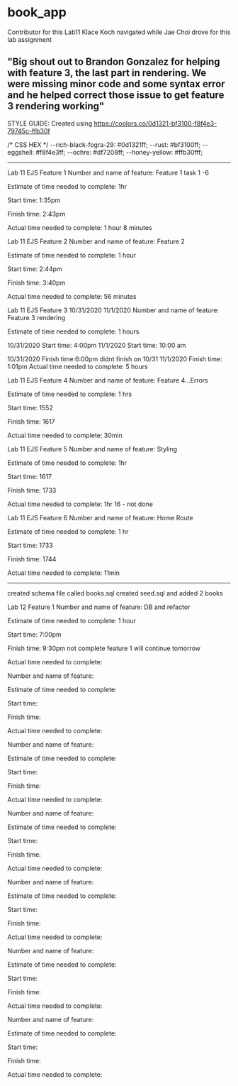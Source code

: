 # book_app

Contributor for this Lab11
Klace Koch navigated while Jae Choi drove for this lab assignment

"Big shout out to Brandon Gonzalez for helping with feature 3, the last part in rendering. We were missing minor code and some syntax error and he helped correct those issue to get feature 3 rendering working"
---------------------------------------
STYLE GUIDE:
Created using https://coolors.co/0d1321-bf3100-f8f4e3-79745c-ffb30f

/* CSS HEX */
--rich-black-fogra-29: #0d1321ff;
--rust: #bf3100ff;
--eggshell: #f8f4e3ff;
--ochre: #df7208ff;
--honey-yellow: #ffb30fff;

-----------------------------------------
Lab 11 EJS Feature 1
Number and name of feature: Feature 1 task 1 -6

Estimate of time needed to complete: 1hr

Start time: 1:35pm

Finish time: 2:43pm

Actual time needed to complete: 1 hour 8 minutes



Lab 11 EJS Feature 2
Number and name of feature: Feature 2

Estimate of time needed to complete: 1 hour

Start time: 2:44pm 

Finish time: 3:40pm

Actual time needed to complete:  56 minutes


Lab 11 EJS Feature 3
10/31/2020
11/1/2020
Number and name of feature: Feature 3 rendering

Estimate of time needed to complete: 1 hours

10/31/2020
Start time: 4:00pm
 11/1/2020
Start time: 10:00 am

10/31/2020
Finish time:6:00pm didnt finish on 10/31
11/1/2020 
Finish time: 1:01pm
Actual time needed to complete: 5 hours



Lab 11 EJS Feature 4
Number and name of feature: Feature 4...Errors

Estimate of time needed to complete: 1 hrs

Start time: 1552

Finish time: 1617

Actual time needed to complete:  30min



Lab 11 EJS Feature 5
Number and name of feature: Styling

Estimate of time needed to complete: 1hr

Start time: 1617

Finish time: 1733

Actual time needed to complete: 1hr 16 - not done



Lab 11 EJS Feature 6
Number and name of feature: Home Route

Estimate of time needed to complete: 1 hr

Start time: 1733

Finish time: 1744

Actual time needed to complete: 11min

-----------------------------------------------------------------
created schema file called books.sql
created seed.sql and added 2 books 

Lab 12 Feature 1
Number and name of feature: DB and refactor

Estimate of time needed to complete: 1 hour

Start time: 7:00pm

Finish time: 9:30pm not complete feature 1
will continue tomorrow

Actual time needed to complete: 


Number and name of feature:

Estimate of time needed to complete: 

Start time: 

Finish time: 

Actual time needed to complete: 


Number and name of feature:

Estimate of time needed to complete: 

Start time: 

Finish time: 

Actual time needed to complete: 


Number and name of feature:

Estimate of time needed to complete: 

Start time: 

Finish time: 

Actual time needed to complete: 


Number and name of feature:

Estimate of time needed to complete: 

Start time: 

Finish time: 

Actual time needed to complete: 


Number and name of feature:

Estimate of time needed to complete: 

Start time: 

Finish time: 

Actual time needed to complete: 



Number and name of feature:

Estimate of time needed to complete: 

Start time: 

Finish time: 

Actual time needed to complete: 


